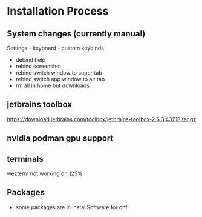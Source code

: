 # Installation Process

## System changes (currently manual)

Settings - keyboard - custom keybinds 
- debind help 
- rebind screenshot
- rebind switch window to super tab
- rebind switch app window to alt tab
- rm all in home but downloads


## jetbrains toolbox
https://download.jetbrains.com/toolbox/jetbrains-toolbox-2.6.3.43718.tar.gz

## nvidia podman gpu support


## terminals 
wezterm not working on 125%

## Packages

- some packages are in installSoftware for dnf
